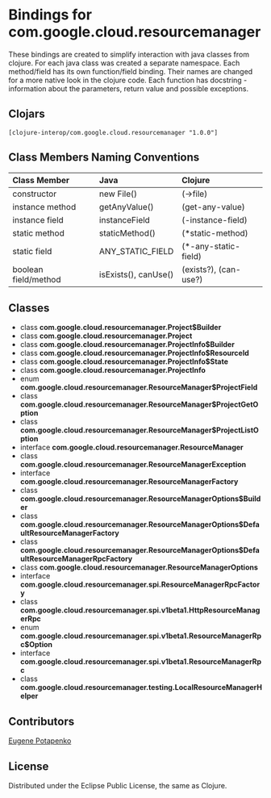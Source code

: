 # Bindings for com.google.cloud.resourcemanager

These bindings are created to simplify interaction with java classes from clojure.
For each java class was created a separate namespace.
Each method/field has its own function/field binding.
Their names are changed for a more native look in the clojure code. Each function has docstring - information about the parameters, return value and possible exceptions.

## Clojars

```
[clojure-interop/com.google.cloud.resourcemanager "1.0.0"]
```

## Class Members Naming Conventions

| Class Member | Java | Clojure |
|:--|:--|:--|
| constructor | new File() | (->file) |
| instance method | getAnyValue() | (get-any-value) |
| instance field | instanceField | (-instance-field) |
| static method | staticMethod() | (*static-method) |
| static field | ANY_STATIC_FIELD | (*-any-static-field) |
| boolean field/method | isExists(), canUse() | (exists?), (can-use?) |

## Classes

- class **com.google.cloud.resourcemanager.Project$Builder**
- class **com.google.cloud.resourcemanager.Project**
- class **com.google.cloud.resourcemanager.ProjectInfo$Builder**
- class **com.google.cloud.resourcemanager.ProjectInfo$ResourceId**
- class **com.google.cloud.resourcemanager.ProjectInfo$State**
- class **com.google.cloud.resourcemanager.ProjectInfo**
- enum **com.google.cloud.resourcemanager.ResourceManager$ProjectField**
- class **com.google.cloud.resourcemanager.ResourceManager$ProjectGetOption**
- class **com.google.cloud.resourcemanager.ResourceManager$ProjectListOption**
- interface **com.google.cloud.resourcemanager.ResourceManager**
- class **com.google.cloud.resourcemanager.ResourceManagerException**
- interface **com.google.cloud.resourcemanager.ResourceManagerFactory**
- class **com.google.cloud.resourcemanager.ResourceManagerOptions$Builder**
- class **com.google.cloud.resourcemanager.ResourceManagerOptions$DefaultResourceManagerFactory**
- class **com.google.cloud.resourcemanager.ResourceManagerOptions$DefaultResourceManagerRpcFactory**
- class **com.google.cloud.resourcemanager.ResourceManagerOptions**
- interface **com.google.cloud.resourcemanager.spi.ResourceManagerRpcFactory**
- class **com.google.cloud.resourcemanager.spi.v1beta1.HttpResourceManagerRpc**
- enum **com.google.cloud.resourcemanager.spi.v1beta1.ResourceManagerRpc$Option**
- interface **com.google.cloud.resourcemanager.spi.v1beta1.ResourceManagerRpc**
- class **com.google.cloud.resourcemanager.testing.LocalResourceManagerHelper**

## Contributors

[Eugene Potapenko](https://github.com/potapenko/)

## License

Distributed under the Eclipse Public License, the same as Clojure.
